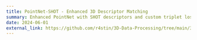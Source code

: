 ```yaml
---
title: PointNet-SHOT - Enhanced 3D Descriptor Matching
summary: Enhanced PointNet with SHOT descriptors and custom triplet loss. Achieved 94.12% accuracy for robust 3D object recognition on noisy datasets.
date: 2024-06-01
external_link: https://github.com/r4stin/3D-Data-Processing/tree/main/3DP_lab_4
---
```


